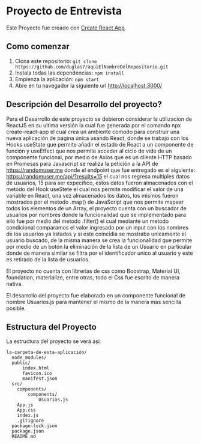 # Proyecto de Entrevista 

Este Proyecto fue creado con [Create React App](https://github.com/facebook/create-react-app).

## Como comenzar
1. Clona este repositorio:
    ```git clone https://github.com/duglas7/aquiElNombreDelRepositorio.git``` 
2. Instala todas las dependencias:
    ```npm install```
3. Empienza la aplicación:
    ```npm start```
4. Abre en tu navegador la siguiente url [http://localhost:3000/](http://localhost:3000/)

## Descripción del Desarrollo del proyecto?
Para el Desarrollo de este proyecto se debieron considerar la utilizacion de ReactJS en su ultima versión la cual fue generada por el comando npx create-react-app el cual crea un ambiente comodo para construir una nueva aplicación de página única usando React, donde se trabajo con los Hooks useState que permite añadir el estado de React a un componente de función y useEffect que nos permite acceder al ciclo de vide de un componente funcional, por medio de Axios que es un cliente HTTP basado en Promesas para Javascript se realiza la petición a la API de https://randomuser.me donde el endpoint que fue entregado es el siguiente: https://randomuser.me/api/?results=15 el cual nos regresa multiples datos de usuarios, 15 para ser expecifico, estos datos fueron almacenados con el metodo del Hook useStete el cual nos permite modificar el valor de una variable en React, una vez almacenados los datos, los mismos fueron mostrados por el metodo .map() de JavaScript que nos permite mapear todos los elementos de un Array, el proyecto cuenta con un buscador de usuarios por nombres donde la funcionalidad que se implementado para ello fue por medio del metodo .filter() el cual mediante un metodo condicional comparamos el valor ingresado por un input con los nombres de los usuarios ya listados y si este coincidia se mostraba unicamente el usuario buscado, de la misma manera se crea la funcionalidad que permite por medio de un botón la eliminación de la lista de un Usuario en particular donde de manera similar se filtra por el identificador unico al usuario y este es retirado de la lista de usuarios.

El proyecto no cuenta con librerias de css como Boostrap, Material UI, foundation, materialize, entre otras, todo el Css fue escrito de manera nativa.

El desarrollo del proyecto fue elaborado en un componente funcional de nombre Usuarios.js para mantener el mismo de la manera mas sencilla posible.

## Estructura del Proyecto
La estructura del proyecto se verá así:
```
la-carpeta-de-esta-aplicación/
  node_modules/
  public/
      index.html
      favicon.ico
      manifest.json
  src/
    components/
        components/
            Usuarios.js
    App.js
    App.css
    index.js
    .gitignore
  package-lock.json
  package.json
  README.md  
